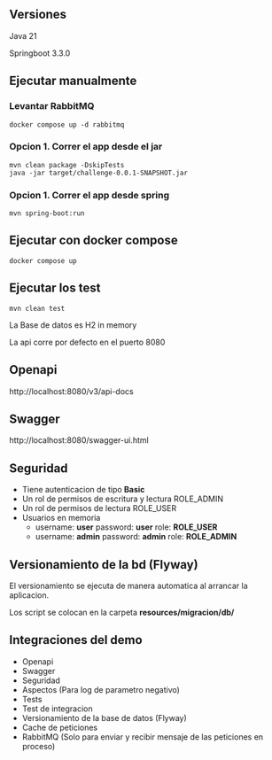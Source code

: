 ## Versiones
Java 21

Springboot 3.3.0

## Ejecutar manualmente

### Levantar RabbitMQ

```
docker compose up -d rabbitmq
```

### Opcion 1. Correr el app desde el jar
```
mvn clean package -DskipTests
java -jar target/challenge-0.0.1-SNAPSHOT.jar
```

### Opcion 1.  Correr el app desde spring
```
mvn spring-boot:run
```

## Ejecutar con docker compose

```
docker compose up
```

## Ejecutar los test

```
mvn clean test
```

La Base de datos es H2 in memory

La api corre por defecto en el puerto 8080

## Openapi
http://localhost:8080/v3/api-docs

## Swagger

http://localhost:8080/swagger-ui.html

## Seguridad
* Tiene autenticacion de tipo **Basic**
* Un rol de permisos de escritura y lectura ROLE_ADMIN
* Un rol de permisos de lectura ROLE_USER
* Usuarios en memoria
  * username: **user** password: **user** role: **ROLE_USER**
  * username: **admin** password: **admin** role: **ROLE_ADMIN**

## Versionamiento de la bd (Flyway)
El versionamiento se ejecuta de manera automatica al arrancar la aplicacion.

Los script se colocan en la carpeta **resources/migracion/db/**

## Integraciones del demo
* Openapi
* Swagger
* Seguridad
* Aspectos (Para log de parametro negativo)
* Tests
* Test de integracion
* Versionamiento de la base de datos (Flyway)
* Cache de peticiones
* RabbitMQ (Solo para enviar y recibir mensaje de las peticiones en proceso)

